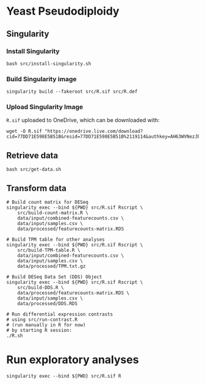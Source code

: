 # Yeast Pseudodiploidy

## Singularity
### Install Singularity
```
bash src/install-singularity.sh
```

### Build Singularity image
```
singularity build --fakeroot src/R.sif src/R.def
```

### Upload Singularity Image 
`R.sif` uploaded to OneDrive, which can be downloaded with:
```
wget -O R.sif "https://onedrive.live.com/download?cid=77DD71E598E5B51B&resid=77DD71E598E5B51B%2119114&authkey=AH63WVNezJbyWqM" 
```

## Retrieve data
```
bash src/get-data.sh
```

## Transform data
```
# Build count matrix for DESeq
singularity exec --bind ${PWD} src/R.sif Rscript \
    src/build-count-matrix.R \
    data/input/combined-featurecounts.csv \
    data/input/samples.csv \
    data/processed/featurecounts-matrix.RDS

# Build TPM table for other analyses
singularity exec --bind ${PWD} src/R.sif Rscript \
    src/build-TPM-table.R \
    data/input/combined-featurecounts.csv \
    data/input/samples.csv \
    data/processed/TPM.txt.gz

# Build DESeq Data Set (DDS) Object
singularity exec --bind ${PWD} src/R.sif Rscript \
    src/build-DDS.R \
    data/processed/featurecounts-matrix.RDS \
    data/input/samples.csv \
    data/processed/DDS.RDS

# Run differential expression contrasts
# using src/run-contrast.R
# (run manually in R for now)
# by starting R session:
./R.sh

```

# Run exploratory analyses
```
singularity exec --bind ${PWD} src/R.sif R
```
